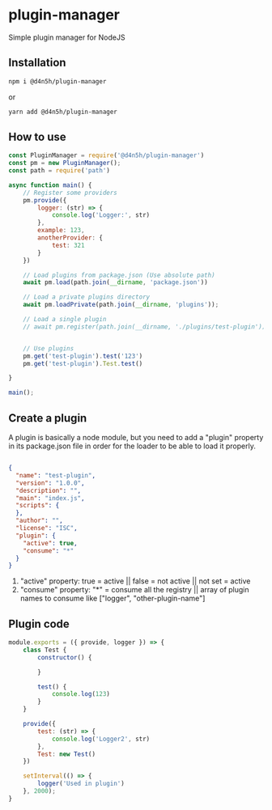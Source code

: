 # plugin-manager

Simple plugin manager for NodeJS

## Installation

```bash
npm i @d4n5h/plugin-manager
```

or

```bash
yarn add @d4n5h/plugin-manager
```

## How to use

```javascript
const PluginManager = require('@d4n5h/plugin-manager')
const pm = new PluginManager();
const path = require('path')

async function main() {
    // Register some providers
    pm.provide({
        logger: (str) => {
            console.log('Logger:', str)
        },
        example: 123,
        anotherProvider: {
            test: 321
        }
    })

    // Load plugins from package.json (Use absolute path)
    await pm.load(path.join(__dirname, 'package.json'))

    // Load a private plugins directory
    await pm.loadPrivate(path.join(__dirname, 'plugins'));

    // Load a single plugin
    // await pm.register(path.join(__dirname, './plugins/test-plugin'))


    // Use plugins
    pm.get('test-plugin').test('123')
    pm.get('test-plugin').Test.test()

}

main();

```

## Create a plugin

A plugin is basically a node module, but you need to add a "plugin" property in its package.json file in order for the loader to be able to load it properly.

```json

{
  "name": "test-plugin",
  "version": "1.0.0",
  "description": "",
  "main": "index.js",
  "scripts": {
  },
  "author": "",
  "license": "ISC",
  "plugin": {
    "active": true,
    "consume": "*"
  }
}
```

1. "active" property: true = active || false = not active || not set = active
2. "consume" property: "*" = consume all the registry || array of plugin names to consume like ["logger", "other-plugin-name"]

## Plugin code

```javascript
module.exports = ({ provide, logger }) => {
    class Test {
        constructor() {

        }

        test() {
            console.log(123)
        }
    }

    provide({
        test: (str) => {
            console.log('Logger2', str)
        },
        Test: new Test()
    })

    setInterval(() => {
        logger('Used in plugin')
    }, 2000);
}
```

